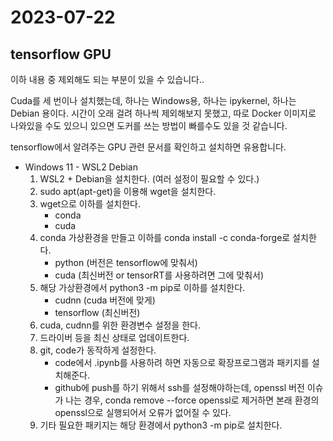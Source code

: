 # 2023-07-22

## tensorflow GPU
이하 내용 중 제외해도 되는 부분이 있을 수 있습니다..

Cuda를 세 번이나 설치했는데, 하나는 Windows용, 하나는 ipykernel, 하나는 Debian 용이다. 시간이 오래 걸려 하나씩 제외해보지 못했고, 따로 Docker 이미지로 나와있을 수도 있으니 있으면 도커를 쓰는 방법이 빠를수도 있을 것 같습니다.

tensorflow에서 알려주는 GPU 관련 문서를 확인하고 설치하면 유용합니다.

* Windows 11 - WSL2 Debian
    1. WSL2 + Debian을 설치한다. (여러 설정이 필요할 수 있다.)
    1. sudo apt(apt-get)을 이용해 wget을 설치한다.
    1. wget으로 이하를 설치한다.
        * conda
        * cuda
    1. conda 가상환경을 만들고 이하를 conda install -c conda-forge로 설치한다.
        * python (버전은 tensorflow에 맞춰서)
        * cuda (최신버전 or tensorRT를 사용하려면 그에 맞춰서)
    1. 해당 가상환경에서 python3 -m pip로 이하를 설치한다. 
        * cudnn (cuda 버전에 맞게)
        * tensorflow (최신버전)
    1. cuda, cudnn를 위한 환경변수 설정을 한다.
    1. 드라이버 등을 최신 상태로 업데이트한다.
    1. git, code가 동작하게 설정한다.
        * code에서 .ipynb를 사용하려 하면 자동으로 확장프로그램과 패키지를 설치해준다.
        * github에 push를 하기 위해서 ssh를 설정해야하는데, openssl 버전 이슈가 나는 경우, conda remove --force openssl로 제거하면 본래 환경의 openssl으로 실행되어서 오류가 없어질 수 있다.
    1. 기타 필요한 패키지는 해당 환경에서 python3 -m pip로 설치한다.
